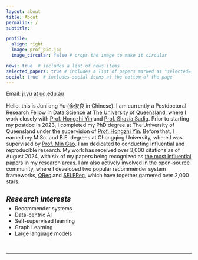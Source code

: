 ```yaml
---
layout: about
title: About
permalink: /
subtitle:

profile:
  align: right
  image: prof_pic.jpg
  image_circular: false # crops the image to make it circular

news: true  # includes a list of news items
selected_papers: true # includes a list of papers marked as "selected={true}"
social: true  # includes social icons at the bottom of the page
---
```

Email: <a href="">jl.yu at uq.edu.au</a> 

Hello, this is Junliang Yu (余俊良 in Chinese). I am currently a Postdoctoral Research Fellow in [Data Science](https://itee.uq.edu.au/data-science) at [The University of Queensland](https://www.uq.edu.au/), where I work closely with [Prof. Hongzhi Yin](https://sites.google.com/view/hongzhi-yin/home) and [Prof. Shazia Sadiq](https://scholar.google.com/citations?user=1Jo0EmIAAAAJ&hl=en). Prior to starting my postdoc in 2023, I completed my PhD degree at The University of Queensland under the supervision of [Prof. Hongzhi Yin](https://sites.google.com/view/hongzhi-yin/home). Before that, I earned my M.Sc. and B.E. degrees at Chongqing University, where I was supervised by [Prof. Min Gao](http://www.cse.cqu.edu.cn/info/2095/7111.htm). I am dedicated to conducting influential and reproducible research. My work has received over 3,000 citations as of August 2024, with six of my papers being recognized as [the most influential papers](https://www.paperdigest.org/2024/05/most-influential-sigir-papers-2024-05/) in my research areas. I am also actively involved in the open-source community, where I developed two popular recommender system frameworks, [QRec](https://github.com/Coder-Yu/QRec) and [SELFRec](https://github.com/Coder-Yu/SELFRec), which have together garnered over 2,000 stars. 

<h5 style="margin-bottom: 5px; font-size: 1.2rem">Research Interests</h5>
<ul style="margin-top: 5px;">
  <li>Recommender systems</li>
  <li>Data-centric AI</li>
  <li>Self-supervised learning</li>
  <li>Graph Learning</li>
  <li>Large language models</li>
</ul>


<br>
<hr>
